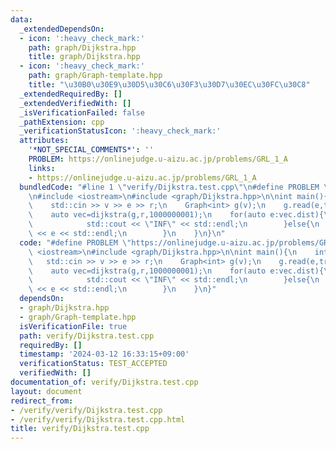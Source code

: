 ```yaml
---
data:
  _extendedDependsOn:
  - icon: ':heavy_check_mark:'
    path: graph/Dijkstra.hpp
    title: graph/Dijkstra.hpp
  - icon: ':heavy_check_mark:'
    path: graph/Graph-template.hpp
    title: "\u30B0\u30E9\u30D5\u30C6\u30F3\u30D7\u30EC\u30FC\u30C8"
  _extendedRequiredBy: []
  _extendedVerifiedWith: []
  _isVerificationFailed: false
  _pathExtension: cpp
  _verificationStatusIcon: ':heavy_check_mark:'
  attributes:
    '*NOT_SPECIAL_COMMENTS*': ''
    PROBLEM: https://onlinejudge.u-aizu.ac.jp/problems/GRL_1_A
    links:
    - https://onlinejudge.u-aizu.ac.jp/problems/GRL_1_A
  bundledCode: "#line 1 \"verify/Dijkstra.test.cpp\"\n#define PROBLEM \"https://onlinejudge.u-aizu.ac.jp/problems/GRL_1_A\"\
    \n#include <iostream>\n#include <graph/Dijkstra.hpp>\n\nint main(){\n    int v,e,r;\n\
    \    std::cin >> v >> e >> r;\n    Graph<int> g(v);\n    g.read(e,true,0,true);\n\
    \    auto vec=dijkstra(g,r,1000000001);\n    for(auto e:vec.dist){\n        if(e==1000000001){\n\
    \            std::cout << \"INF\" << std::endl;\n        }else{\n            std::cout\
    \ << e << std::endl;\n        }\n    }\n}\n"
  code: "#define PROBLEM \"https://onlinejudge.u-aizu.ac.jp/problems/GRL_1_A\"\n#include\
    \ <iostream>\n#include <graph/Dijkstra.hpp>\n\nint main(){\n    int v,e,r;\n \
    \   std::cin >> v >> e >> r;\n    Graph<int> g(v);\n    g.read(e,true,0,true);\n\
    \    auto vec=dijkstra(g,r,1000000001);\n    for(auto e:vec.dist){\n        if(e==1000000001){\n\
    \            std::cout << \"INF\" << std::endl;\n        }else{\n            std::cout\
    \ << e << std::endl;\n        }\n    }\n}"
  dependsOn:
  - graph/Dijkstra.hpp
  - graph/Graph-template.hpp
  isVerificationFile: true
  path: verify/Dijkstra.test.cpp
  requiredBy: []
  timestamp: '2024-03-12 16:33:15+09:00'
  verificationStatus: TEST_ACCEPTED
  verifiedWith: []
documentation_of: verify/Dijkstra.test.cpp
layout: document
redirect_from:
- /verify/verify/Dijkstra.test.cpp
- /verify/verify/Dijkstra.test.cpp.html
title: verify/Dijkstra.test.cpp
---
```

